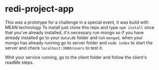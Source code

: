 # redi-project-app

This was a prototype for a challenge in a special event, it was build with MEAN technology
To install just clone this repo and type `npm install` once that you've already installed, it's necessary run mongo
so if you have already installed go to your `data\db` folder and run `mongod`, when your mongo has already running
go to server folder and `node index` to start the server and check `localhost:3000/users` to test it.

Whit your service running, go to the client folder and follow the client's readMe steps.


